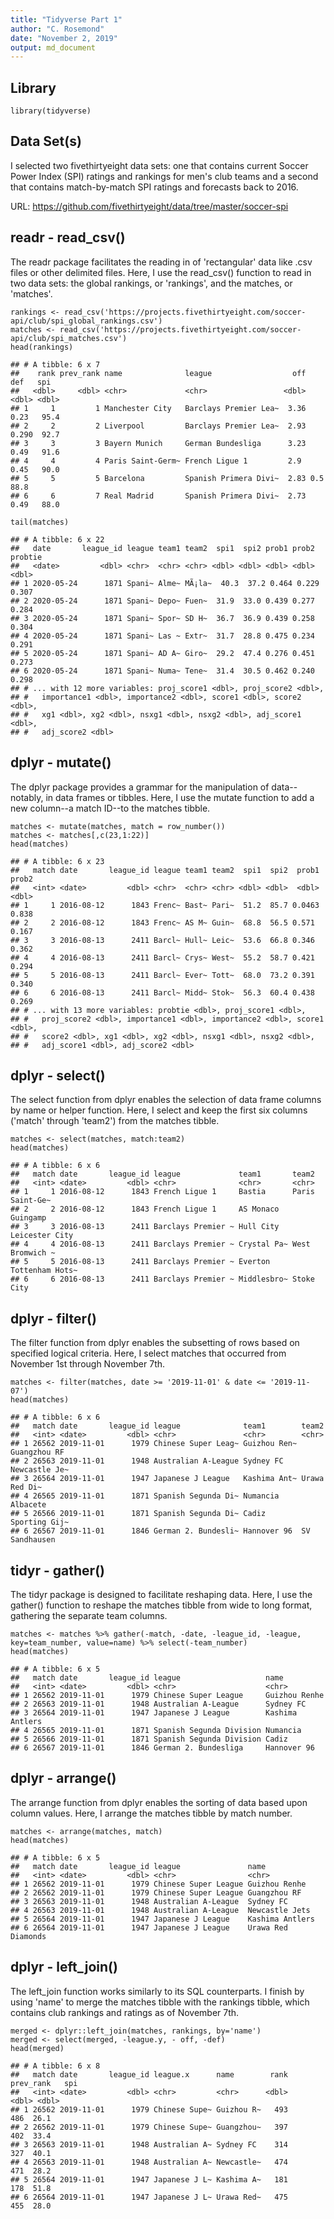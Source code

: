 ```yaml
---
title: "Tidyverse Part 1"
author: "C. Rosemond"
date: "November 2, 2019"
output: md_document
---
```


Library
-------

    library(tidyverse)

Data Set(s)
-----------

I selected two fivethirtyeight data sets: one that contains current
Soccer Power Index (SPI) ratings and rankings for men's club teams and a
second that contains match-by-match SPI ratings and forecasts back to
2016.

URL: <https://github.com/fivethirtyeight/data/tree/master/soccer-spi>

readr - read\_csv()
-------------------

The readr package facilitates the reading in of 'rectangular' data like
.csv files or other delimited files. Here, I use the read\_csv()
function to read in two data sets: the global rankings, or 'rankings',
and the matches, or 'matches'.

    rankings <- read_csv('https://projects.fivethirtyeight.com/soccer-api/club/spi_global_rankings.csv')
    matches <- read_csv('https://projects.fivethirtyeight.com/soccer-api/club/spi_matches.csv')
    head(rankings)

    ## # A tibble: 6 x 7
    ##    rank prev_rank name              league                  off   def   spi
    ##   <dbl>     <dbl> <chr>             <chr>                 <dbl> <dbl> <dbl>
    ## 1     1         1 Manchester City   Barclays Premier Lea~  3.36 0.23   95.4
    ## 2     2         2 Liverpool         Barclays Premier Lea~  2.93 0.290  92.7
    ## 3     3         3 Bayern Munich     German Bundesliga      3.23 0.49   91.6
    ## 4     4         4 Paris Saint-Germ~ French Ligue 1         2.9  0.45   90.0
    ## 5     5         5 Barcelona         Spanish Primera Divi~  2.83 0.5    88.8
    ## 6     6         7 Real Madrid       Spanish Primera Divi~  2.73 0.49   88.0

    tail(matches)

    ## # A tibble: 6 x 22
    ##   date       league_id league team1 team2  spi1  spi2 prob1 prob2 probtie
    ##   <date>         <dbl> <chr>  <chr> <chr> <dbl> <dbl> <dbl> <dbl>   <dbl>
    ## 1 2020-05-24      1871 Spani~ Alme~ MÃ¡la~  40.3  37.2 0.464 0.229   0.307
    ## 2 2020-05-24      1871 Spani~ Depo~ Fuen~  31.9  33.0 0.439 0.277   0.284
    ## 3 2020-05-24      1871 Spani~ Spor~ SD H~  36.7  36.9 0.439 0.258   0.304
    ## 4 2020-05-24      1871 Spani~ Las ~ Extr~  31.7  28.8 0.475 0.234   0.291
    ## 5 2020-05-24      1871 Spani~ AD A~ Giro~  29.2  47.4 0.276 0.451   0.273
    ## 6 2020-05-24      1871 Spani~ Numa~ Tene~  31.4  30.5 0.462 0.240   0.298
    ## # ... with 12 more variables: proj_score1 <dbl>, proj_score2 <dbl>,
    ## #   importance1 <dbl>, importance2 <dbl>, score1 <dbl>, score2 <dbl>,
    ## #   xg1 <dbl>, xg2 <dbl>, nsxg1 <dbl>, nsxg2 <dbl>, adj_score1 <dbl>,
    ## #   adj_score2 <dbl>

dplyr - mutate()
----------------

The dplyr package provides a grammar for the manipulation of
data--notably, in data frames or tibbles. Here, I use the mutate
function to add a new column--a match ID--to the matches tibble.

    matches <- mutate(matches, match = row_number())
    matches <- matches[,c(23,1:22)]
    head(matches)

    ## # A tibble: 6 x 23
    ##   match date       league_id league team1 team2  spi1  spi2  prob1 prob2
    ##   <int> <date>         <dbl> <chr>  <chr> <chr> <dbl> <dbl>  <dbl> <dbl>
    ## 1     1 2016-08-12      1843 Frenc~ Bast~ Pari~  51.2  85.7 0.0463 0.838
    ## 2     2 2016-08-12      1843 Frenc~ AS M~ Guin~  68.8  56.5 0.571  0.167
    ## 3     3 2016-08-13      2411 Barcl~ Hull~ Leic~  53.6  66.8 0.346  0.362
    ## 4     4 2016-08-13      2411 Barcl~ Crys~ West~  55.2  58.7 0.421  0.294
    ## 5     5 2016-08-13      2411 Barcl~ Ever~ Tott~  68.0  73.2 0.391  0.340
    ## 6     6 2016-08-13      2411 Barcl~ Midd~ Stok~  56.3  60.4 0.438  0.269
    ## # ... with 13 more variables: probtie <dbl>, proj_score1 <dbl>,
    ## #   proj_score2 <dbl>, importance1 <dbl>, importance2 <dbl>, score1 <dbl>,
    ## #   score2 <dbl>, xg1 <dbl>, xg2 <dbl>, nsxg1 <dbl>, nsxg2 <dbl>,
    ## #   adj_score1 <dbl>, adj_score2 <dbl>

dplyr - select()
----------------

The select function from dplyr enables the selection of data frame
columns by name or helper function. Here, I select and keep the first
six columns ('match' through 'team2') from the matches tibble.

    matches <- select(matches, match:team2)
    head(matches)

    ## # A tibble: 6 x 6
    ##   match date       league_id league             team1       team2          
    ##   <int> <date>         <dbl> <chr>              <chr>       <chr>          
    ## 1     1 2016-08-12      1843 French Ligue 1     Bastia      Paris Saint-Ge~
    ## 2     2 2016-08-12      1843 French Ligue 1     AS Monaco   Guingamp       
    ## 3     3 2016-08-13      2411 Barclays Premier ~ Hull City   Leicester City 
    ## 4     4 2016-08-13      2411 Barclays Premier ~ Crystal Pa~ West Bromwich ~
    ## 5     5 2016-08-13      2411 Barclays Premier ~ Everton     Tottenham Hots~
    ## 6     6 2016-08-13      2411 Barclays Premier ~ Middlesbro~ Stoke City

dplyr - filter()
----------------

The filter function from dplyr enables the subsetting of rows based on
specified logical criteria. Here, I select matches that occurred from
November 1st through November 7th.

    matches <- filter(matches, date >= '2019-11-01' & date <= '2019-11-07')
    head(matches)

    ## # A tibble: 6 x 6
    ##   match date       league_id league              team1        team2        
    ##   <int> <date>         <dbl> <chr>               <chr>        <chr>        
    ## 1 26562 2019-11-01      1979 Chinese Super Leag~ Guizhou Ren~ Guangzhou RF 
    ## 2 26563 2019-11-01      1948 Australian A-League Sydney FC    Newcastle Je~
    ## 3 26564 2019-11-01      1947 Japanese J League   Kashima Ant~ Urawa Red Di~
    ## 4 26565 2019-11-01      1871 Spanish Segunda Di~ Numancia     Albacete     
    ## 5 26566 2019-11-01      1871 Spanish Segunda Di~ Cadiz        Sporting Gij~
    ## 6 26567 2019-11-01      1846 German 2. Bundesli~ Hannover 96  SV Sandhausen

tidyr - gather()
----------------

The tidyr package is designed to facilitate reshaping data. Here, I use
the gather() function to reshape the matches tibble from wide to long
format, gathering the separate team columns.

    matches <- matches %>% gather(-match, -date, -league_id, -league, key=team_number, value=name) %>% select(-team_number)
    head(matches)

    ## # A tibble: 6 x 5
    ##   match date       league_id league                   name           
    ##   <int> <date>         <dbl> <chr>                    <chr>          
    ## 1 26562 2019-11-01      1979 Chinese Super League     Guizhou Renhe  
    ## 2 26563 2019-11-01      1948 Australian A-League      Sydney FC      
    ## 3 26564 2019-11-01      1947 Japanese J League        Kashima Antlers
    ## 4 26565 2019-11-01      1871 Spanish Segunda Division Numancia       
    ## 5 26566 2019-11-01      1871 Spanish Segunda Division Cadiz          
    ## 6 26567 2019-11-01      1846 German 2. Bundesliga     Hannover 96

dplyr - arrange()
-----------------

The arrange function from dplyr enables the sorting of data based upon
column values. Here, I arrange the matches tibble by match number.

    matches <- arrange(matches, match)
    head(matches)

    ## # A tibble: 6 x 5
    ##   match date       league_id league               name              
    ##   <int> <date>         <dbl> <chr>                <chr>             
    ## 1 26562 2019-11-01      1979 Chinese Super League Guizhou Renhe     
    ## 2 26562 2019-11-01      1979 Chinese Super League Guangzhou RF      
    ## 3 26563 2019-11-01      1948 Australian A-League  Sydney FC         
    ## 4 26563 2019-11-01      1948 Australian A-League  Newcastle Jets    
    ## 5 26564 2019-11-01      1947 Japanese J League    Kashima Antlers   
    ## 6 26564 2019-11-01      1947 Japanese J League    Urawa Red Diamonds

dplyr - left\_join()
--------------------

The left\_join function works similarly to its SQL counterparts. I
finish by using 'name' to merge the matches tibble with the rankings
tibble, which contains club rankings and ratings as of November 7th.

    merged <- dplyr::left_join(matches, rankings, by='name')
    merged <- select(merged, -league.y, - off, -def)
    head(merged)

    ## # A tibble: 6 x 8
    ##   match date       league_id league.x      name        rank prev_rank   spi
    ##   <int> <date>         <dbl> <chr>         <chr>      <dbl>     <dbl> <dbl>
    ## 1 26562 2019-11-01      1979 Chinese Supe~ Guizhou R~   493       486  26.1
    ## 2 26562 2019-11-01      1979 Chinese Supe~ Guangzhou~   397       402  33.4
    ## 3 26563 2019-11-01      1948 Australian A~ Sydney FC    314       327  40.1
    ## 4 26563 2019-11-01      1948 Australian A~ Newcastle~   474       471  28.2
    ## 5 26564 2019-11-01      1947 Japanese J L~ Kashima A~   181       178  51.8
    ## 6 26564 2019-11-01      1947 Japanese J L~ Urawa Red~   475       455  28.0
